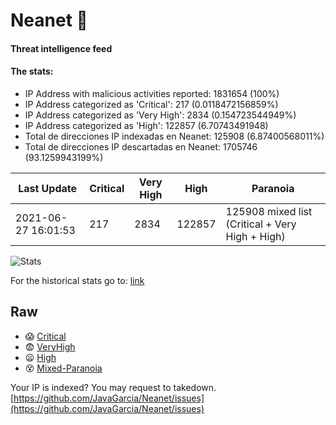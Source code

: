 # Neanet :hocho:
#### Threat intelligence feed
#### The stats:

- IP Address with malicious activities reported: 1831654 (100%)
- IP Address categorized as 'Critical':  217 (0.0118472156859%)
- IP Address categorized as 'Very High':  2834 (0.154723544949%)
- IP Address categorized as 'High':  122857 (6.70743491948)
- Total de direcciones IP indexadas en Neanet:  125908 (6.87400568011%)
- Total de direcciones IP descartadas en Neanet:  1705746 (93.1259943199%)

| Last Update | Critical | Very High | High | Paranoia |
| --- | --- | --- | --- | --- |
| 2021-06-27 16:01:53 | 217 | 2834 | 122857 | 125908 mixed list (Critical + Very High + High)|

![Stats](https://docs.google.com/spreadsheets/d/e/2PACX-1vSnaNMIXVabIpDJjufMlzH7poXnshF3mgd8Is1g9ytUEzVsP5my4Trn8f-xkoLLQ38xpL3HtmUexLo6/pubchart?oid=501124687&format=image)

For the historical stats go to: [link](/stats.csv)
## Raw
- :scream: [Critical](https://raw.githubusercontent.com/JavaGarcia/Neanet/master/blacklists/neanet_critical.txt)
- :fearful: [VeryHigh](https://raw.githubusercontent.com/JavaGarcia/Neanet/master/blacklists/neanet_veryHigh.txtt)
- :frowning: [High](https://raw.githubusercontent.com/JavaGarcia/Neanet/master/blacklists/neanet_high.txt)
- :dizzy_face: [Mixed-Paranoia](https://raw.githubusercontent.com/JavaGarcia/Neanet/master/blacklists/neanet_all.txt)


Your IP is indexed? You may request to takedown. [https://github.com/JavaGarcia/Neanet/issues](https://github.com/JavaGarcia/Neanet/issues)





































































































































































































































































































































































































































































































































































































































































































































































































































































































































































































































































































































































































































































































































































































































































































































































































































































































































































































































































































































































































































































































































































































































































































































































































































































































































































































































































































































































































































































































































































































































































































































































































































































































































































































































































































































































































































































































































































































































































































































































































































































































































































































































































































































































































































































































































































































































































































































































































































































































































































































































































































































































































































































































































































































































































































































































































































































































































































































































































































































































































































































































































































































































































































































































































































































































































































































































































































































































































































































































































































































































































































































































































































































































































































































































































